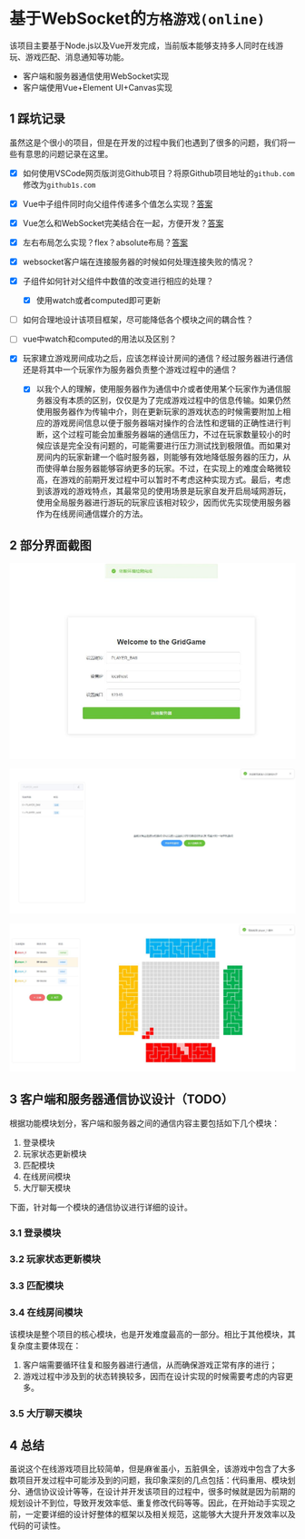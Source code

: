 # 基于WebSocket的`方格游戏(online)`

该项目主要基于Node.js以及Vue开发完成，当前版本能够支持多人同时在线游玩、游戏匹配、消息通知等功能。

* 客户端和服务器通信使用WebSocket实现
* 客户端使用Vue+Element UI+Canvas实现



## 1 踩坑记录

虽然这是个很小的项目，但是在开发的过程中我们也遇到了很多的问题，我们将一些有意思的问题记录在这里。

- [x] 如何使用VSCode网页版浏览Github项目？将原Github项目地址的`github.com`修改为`github1s.com`

- [x] Vue中子组件同时向父组件传递多个值怎么实现？[答案](https://blog.csdn.net/weixin_43242112/article/details/108324304)
- [x] Vue怎么和WebSocket完美结合在一起，方便开发？[答案](https://www.jianshu.com/p/9d8b2e42328c)
- [x] 左右布局怎么实现？flex？absolute布局？[答案](https://jingyan.baidu.com/article/86112f1327a67366379787da.html)
- [x] websocket客户端在连接服务器的时候如何处理连接失败的情况？
- [x] 子组件如何针对父组件中数值的改变进行相应的处理？
  - [x] 使用watch或者computed即可更新
- [ ] 如何合理地设计该项目框架，尽可能降低各个模块之间的耦合性？
- [ ] vue中watch和computed的用法以及区别？
- [x] 玩家建立游戏房间成功之后，应该怎样设计房间的通信？经过服务器进行通信还是将其中一个玩家作为服务器负责整个游戏过程中的通信？
  - [x] 以我个人的理解，使用服务器作为通信中介或者使用某个玩家作为通信服务器没有本质的区别，仅仅是为了完成游戏过程中的信息传输。如果仍然使用服务器作为传输中介，则在更新玩家的游戏状态的时候需要附加上相应的游戏房间信息以便于服务器端对操作的合法性和逻辑的正确性进行判断，这个过程可能会加重服务器端的通信压力，不过在玩家数量较小的时候应该是完全没有问题的，可能需要进行压力测试找到极限值。而如果对房间内的玩家新建一个临时服务器，则能够有效地降低服务器的压力，从而使得单台服务器能够容纳更多的玩家。不过，在实现上的难度会略微较高，在游戏的前期开发过程中可以暂时不考虑这种实现方式。最后，考虑到该游戏的游戏特点，其最常见的使用场景是玩家自发开启局域网游玩，使用全局服务器进行游玩的玩家应该相对较少，因而优先实现使用服务器作为在线房间通信媒介的方法。



## 2 部分界面截图

![](./images/snapshot-1.jpg)

![](./images/snapshot-2.jpg)

![](./images/snapshot-3.jpg)



## 3 客户端和服务器通信协议设计（TODO）

根据功能模块划分，客户端和服务器之间的通信内容主要包括如下几个模块：

1. 登录模块
2. 玩家状态更新模块
3. 匹配模块
4. 在线房间模块
5. 大厅聊天模块

下面，针对每一个模块的通信协议进行详细的设计。

### 3.1 登录模块

### 3.2 玩家状态更新模块

### 3.3 匹配模块

### 3.4 在线房间模块

该模块是整个项目的核心模块，也是开发难度最高的一部分。相比于其他模块，其复杂度主要体现在：

1. 客户端需要循环往复和服务器进行通信，从而确保游戏正常有序的进行；
2. 游戏过程中涉及到的状态转换较多，因而在设计实现的时候需要考虑的内容更多。

### 3.5 大厅聊天模块



## 4 总结

虽说这个在线游戏项目比较简单，但是麻雀虽小，五脏俱全，该游戏中包含了大多数项目开发过程中可能涉及到的问题，我印象深刻的几点包括：代码重用、模块划分、通信协议设计等等，在设计并开发该项目的过程中，很多时候就是因为前期的规划设计不到位，导致开发效率低、重复修改代码等等。因此，在开始动手实现之前，一定要详细的设计好整体的框架以及相关规范，这能够大大提升开发效率以及代码的可读性。